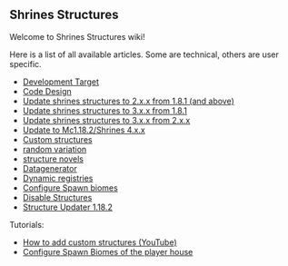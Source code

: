 ## Shrines Structures

Welcome to Shrines Structures wiki!

Here is a list of all available articles. Some are technical, others are user specific.

- [Development Target](devs/DevelopmentTarget.md)
- [Code Design](devs/WorkingDesign.md)
- [Update shrines structures to 2.x.x from 1.8.1 (and above)](users/UpdateTo2.0.0From1.8.1.md)
- [Update shrines structures to 3.x.x from 1.8.1](users/UpdateTo3.x.xFrom1.8.1.md)
- [Update shrines structures to 3.x.x from 2.x.x](users/UpdateTo3.x.xFrom2.x.x.md)
- [Update to Mc1.18.2/Shrines 4.x.x](users/updateTo4.x.x.md)
- [Custom structures](custom_structures.md)
- [random variation](random_variation.md)
- [structure novels](structure_novels.md)
- [Datagenerator](devs/datagenerator.md)
- [Dynamic registries](users/dependencies.md)
- [Configure Spawn biomes](users/configureBiomes.md)
- [Disable Structures](users/disableStructure.md)
- [Structure Updater 1.18.2](users/structureUpdater1.18.2.md)

Tutorials:

- [How to add custom structures (YouTube)](https://www.youtube.com/watch?v=SXLNO3WXrJA)
- [Configure Spawn Biomes of the player house](tutorials/configurePlayerHouseBiomes.md)